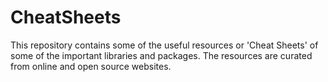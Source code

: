 # CheatSheets
This repository contains some of the useful resources or 'Cheat Sheets' of some of the important libraries and packages. 
The resources are curated from online and open source websites.
